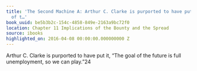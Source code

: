 ```yaml
---
title: 'The Second Machine A: Arthur C. Clarke is purported to have put it, “The goal
  of t…'
book_uuid: be5b3b2c-154c-4858-849e-2163a9bc72f0
location: Chapter 11 Implications of the Bounty and the Spread
source: ibooks
highlighted_on: 2016-04-08 00:00:00.000000000 Z
---
```


Arthur C. Clarke is purported to have put it, “The goal of the future is full unemployment, so we can play.”24